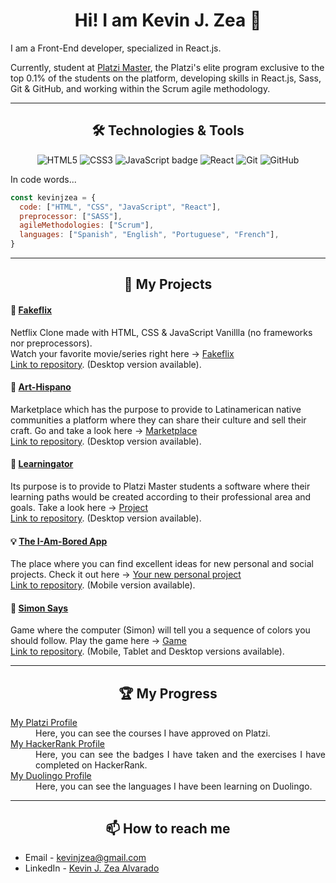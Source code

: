 <h1 align="center"> Hi! I am Kevin J. Zea  👋</h1>

I am a Front-End developer, specialized in React.js.

Currently, student at [Platzi Master](https://platzi.com/blog/que-es-platzi-master), the Platzi's elite program exclusive to the top 0.1% of the students on the platform, developing skills in React.js, Sass, Git & GitHub, and working within the Scrum agile methodology. 

<hr>

<h2 align="center">🛠 Technologies & Tools</h2>

<p align="center">
    <img src="https://img.shields.io/badge/html5%20-%23ff470f.svg?&style=for-the-badge&logo=html5&logoColor=white" alt="HTML5" />
    <img src="https://img.shields.io/badge/css3%20-%232ea7d9.svg?&style=for-the-badge&logo=css3&logoColor=white" alt="CSS3" />
    <img src="https://img.shields.io/badge/javascript%20-%23eed915.svg?&style=for-the-badge&logo=javascript&logoColor=white" alt="JavaScript badge" />
    <img src="https://img.shields.io/badge/react%20-%2361dafb.svg?&style=for-the-badge&logo=react&logoColor=white" alt="React" />
    <img src="https://img.shields.io/badge/git-9E1C00?style=for-the-badge&logo=git&logoColor=white" alt="Git" />
    <img src="https://img.shields.io/badge/github%20-%230d1117.svg?&style=for-the-badge&logo=github&logoColor=white" alt="GitHub" />
</p>

In code words...

```javascript
const kevinjzea = {
  code: ["HTML", "CSS", "JavaScript", "React"],
  preprocessor: ["SASS"],
  agileMethodologies: ["Scrum"],
  languages: ["Spanish", "English", "Portuguese", "French"],
}
```

<hr>

<h2 align="center">💼 My Projects</h2>

<h4>🎥 <a href="https://fakeflix-kjz.web.app/">Fakeflix</a> </h4>
<p>Netflix Clone made with HTML, CSS & JavaScript Vanillla (no frameworks nor preprocessors).<br />Watch your favorite movie/series right here -> <a href="https://fakeflix-kjz.web.app/">Fakeflix</a><br /><a href="https://github.com/KevinJZea/fakeflix">Link to repository</a>. (Desktop version available).</p>

<h4>🛒 <a href="https://art-hispano.web.app/">Art-Hispano</a> </h4>
<p>Marketplace which has the purpose to provide to Latinamerican native communities a platform where they can share their culture and sell their craft. Go and take a look here -> <a href="https://art-hispano.web.app/">Marketplace</a><br /><a href="https://github.com/KevinJZea/C6-art-hispano">Link to repository</a>. (Desktop version available).</p>

<h4>🐊 <a href="https://learningator.web.app/">Learningator</a></h4>
<p>Its purpose is to provide to Platzi Master students a software where their learning paths would be created according to their professional area and goals. Take a look here -> <a href="https://learningator.web.app/">Project</a><br /><a href="https://github.com/KevinJZea/learning-200-frontend">Link to repository</a>. (Desktop version available).</p>

<h4>💡 <a href="https://i-am-bored-app.web.app/">The I-Am-Bored App</a></h4>
<p>The place where you can find excellent ideas for new personal and social projects. Check it out here -> <a href="https://i-am-bored-app.web.app/">Your new personal project</a><br /><a href="https://github.com/KevinJZea/i-am-bored-app">Link to repository</a>. (Mobile version available).</p>

<h4>👑 <a href="http://kevinjzea.com/simon-says/index.html">Simon Says</a></h4>
<p>Game where the computer (Simon) will tell you a sequence of colors you should follow. Play the game here -> <a href="http://kevinjzea.com/simon-says/index.html">Game</a><br /><a href="https://github.com/KevinJZea/simon-says">Link to repository</a>. (Mobile, Tablet and Desktop versions available).</p>


<hr>

<h2 align="center">🏆 My Progress</h2>

<dl align="justify">
  
  <dt><a href="https://platzi.com/p/kevinjzea">My Platzi Profile</a></dt>
    <dd>Here, you can see the courses I have approved on Platzi.</dd>

  <dt><a href="https://hackerrank.com/kevinjzea">My HackerRank Profile</a></dt>
    <dd>Here, you can see the badges I have taken and the exercises I have completed on HackerRank.</dd>
    
  <dt><a href="https://en.duolingo.com/profile/KevinJZea">My Duolingo Profile</a></dt>
    <dd>Here, you can see the languages I have been learning on Duolingo.</dd>
 
 </dl>

<!--  -->

<hr>

<h2 align="center">📫 How to reach me</h2>

-  Email - kevinjzea@gmail.com
-  LinkedIn - [Kevin J. Zea Alvarado](https://linkedin.com/in/kevinjzea/)


<!--
**KevinJZea/KevinJZea** is a ✨ _special_ ✨ repository because its `README.md` (this file) appears on your GitHub profile.

Here are some ideas to get you started:

- 🔭 I’m currently working on ...
- 🌱 I’m currently learning ...
- 👯 I’m looking to collaborate on ...
- 🤔 I’m looking for help with ...
- 💬 Ask me about ...
- 🔭 I’m currently working on ...
- 📫 How to reach me: ...
- 😄 Pronouns: ...
- ⚡ Fun fact: ...


-->

